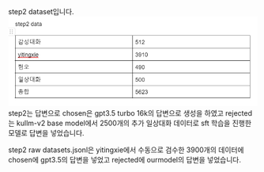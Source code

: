 step2 dataset입니다.  
![step2 data Image](../images/step2data.png)  
step2는 답변으로 chosen은 gpt3.5 turbo 16k의 답변으로 생성을 하였고
rejected는 kullm-v2 base model에서 2500개의 추가 일상대화 데이터로 sft 학습을 진행한 모델로 답변을 넣었습니다.

step2 raw datasets.jsonl은 yitingxie에서 수동으로 검수한 3900개의 데이터에 chosen에 gpt3.5의 답변을 넣었고 rejected에 ourmodel의 답변을 넣었습니다.
